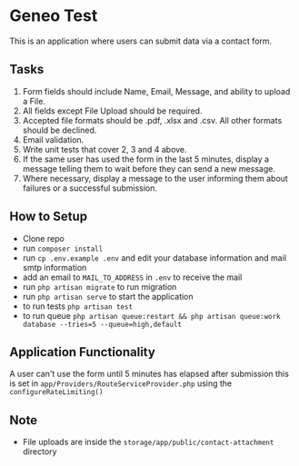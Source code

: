# Geneo Test

This is an application where users can submit data via a contact form.

## Tasks

1.  Form fields should include Name, Email, Message, and ability to upload a File.
2.  All fields except File Upload should be required.
3.  Accepted file formats should be .pdf, .xlsx and .csv. All other formats should be declined.
4.  Email validation.
5.  Write unit tests that cover 2, 3 and 4 above.
6.  If the same user has used the form in the last 5 minutes, display a message telling them to wait before they can send a new message.
7.  Where necessary, display a message to the user informing them about failures or a successful submission.

## How to Setup

-   Clone repo
-   run `composer install`
-   run `cp .env.example .env` and edit your database information and mail smtp information
-   add an email to `MAIL_TO_ADDRESS` in `.env` to receive the mail
-   run `php artisan migrate` to run migration
-   run `php artisan serve` to start the application
-   to run tests `php artisan test`
-   to run queue `php artisan queue:restart && php artisan queue:work database --tries=5 --queue=high,default`

## Application Functionality

A user can't use the form until 5 minutes has elapsed after submission this is set in `app/Providers/RouteServiceProvider.php` using the `configureRateLimiting()`

## Note

-   File uploads are inside the `storage/app/public/contact-attachment` directory
